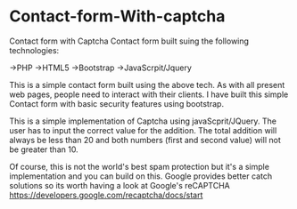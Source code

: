 # Contact-form-With-captcha
Contact form with Captcha
Contact form built suing the following technologies:

->PHP
->HTML5
->Bootstrap
->JavaScrpit/Jquery

This is a simple contact form built using the above tech. As with all present  web pages, people need to interact with their clients. I have built this simple Contact form with basic security features using bootstrap.

This is a simple implementation of Captcha using javaScprit/JQuery. The user has to input the correct value for the addition. The total addition will always be less than 20 and both numbers (first and second value) will not be greater than 10.

Of course, this is not the world's best spam protection but it's a simple implementation and you can build on this. Google provides better catch solutions so its worth having a look at Google's reCAPTCHA https://developers.google.com/recaptcha/docs/start 
